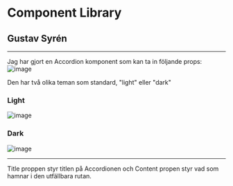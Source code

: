 # Component Library
## Gustav Syrén

---

Jag har gjort en Accordion komponent som kan ta in följande props: 
![image](https://github.com/Deave7/gustav-component/assets/136354455/c9be0200-7bf3-4669-be55-c753ae2637ce)

Den har två olika teman som standard, "light" eller "dark"

### Light
![image](https://github.com/Deave7/gustav-component/assets/136354455/ab048aba-4f5e-4264-8492-15e2541e44ce)

### Dark

![image](https://github.com/Deave7/gustav-component/assets/136354455/9f64d883-746f-408a-9200-d60608e9e7d8)

---

Title proppen styr titlen på Accordionen och Content propen styr vad som hamnar i den utfällbara rutan. 



